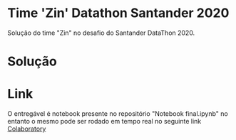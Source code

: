 # Time 'Zin' Datathon Santander 2020

Solução do time "Zin" no desafio do Santander DataThon 2020.

# Solução


# Link

O entregável é notebook presente no repositório "Notebook final.ipynb" no entanto o mesmo pode ser rodado em tempo real no seguinte link [Colaboratory](https://colab.research.google.com/drive/1mYFF2KMUL0PdqnyMBiCfB34MW1INCNlz?usp=sharing)
